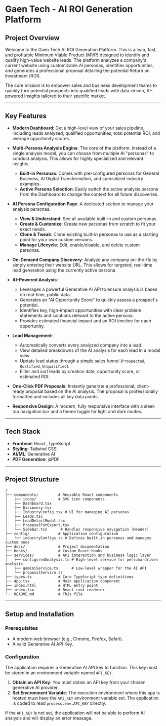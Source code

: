 # Gaen Tech - AI ROI Generation Platform

## Project Overview

Welcome to the Gaen Tech AI ROI Generation Platform. This is a lean, fast, and profitable Minimum Viable Product (MVP) designed to identify and qualify high-value website leads. The platform analyzes a company's current website using customizable AI personas, identifies opportunities, and generates a professional proposal detailing the potential Return on Investment (ROI).

The core mission is to empower sales and business development teams to quickly turn potential prospects into qualified leads with data-driven, AI-powered insights tailored to their specific market.

---

## Key Features

- **Modern Dashboard**: Get a high-level view of your sales pipeline, including leads analyzed, qualified opportunities, total potential ROI, and average opportunity scores.

- **Multi-Persona Analysis Engine**: The core of the platform. Instead of a single analysis model, you can choose from multiple AI "personas" to conduct analysis. This allows for highly specialized and relevant insights.
    - **Built-in Personas**: Comes with pre-configured personas for General Business, AI Digital Transformation, and specialized industry examples.
    - **Active Persona Selection**: Easily switch the active analysis persona from the Dashboard to change the context for all future discoveries.

- **AI Persona Configuration Page**: A dedicated section to manage your analysis personas.
    - **View & Understand**: See all available built-in and custom personas.
    - **Create & Customize**: Create new personas from scratch to fit your exact needs.
    - **Clone & Tweak**: Clone existing built-in personas to use as a starting point for your own custom versions.
    - **Manage Lifecycle**: Edit, enable/disable, and delete custom personas.

- **On-Demand Company Discovery**: Analyze any company on-the-fly by simply entering their website URL. This allows for targeted, real-time lead generation using the currently active persona.

- **AI-Powered Analysis**:
    - Leverages a powerful Generative AI API to ensure analysis is based on real-time, public data.
    - Generates an "AI Opportunity Score" to quickly assess a prospect's potential.
    - Identifies key, high-impact opportunities with clear problem statements and solutions relevant to the active persona.
    - Provides estimated financial impact and an ROI timeline for each opportunity.

- **Lead Management**:
    - Automatically converts every analyzed company into a lead.
    - View detailed breakdowns of the AI analysis for each lead in a modal view.
    - Update lead status through a simple sales funnel (`Prospected`, `Qualified`, `Unqualified`).
    - Filter and sort leads by creation date, opportunity score, or estimated ROI.

- **One-Click PDF Proposals**: Instantly generate a professional, client-ready proposal based on the AI analysis. The proposal is professionally formatted and includes all key data points.

- **Responsive Design**: A modern, fully responsive interface with a sleek top navigation bar and a theme toggle for light and dark modes.

---

## Tech Stack

- **Frontend**: React, TypeScript
- **Styling**: Tailwind CSS
- **AI/ML**: Generative AI
- **PDF Generation**: jsPDF

---

## Project Structure

```
/
├── components/         # Reusable React components
│   ├── icons/          # SVG icon components
│   ├── Dashboard.tsx
│   ├── Discovery.tsx
│   ├── IndustryConfig.tsx # UI for managing AI personas
│   ├── Leads.tsx
│   ├── LeadDetailModal.tsx
│   ├── ProposalForExport.tsx
│   └── Sidebar.tsx      # Handles responsive navigation (Header)
├── config/             # Application configuration
│   └── industryConfigs.ts # Defines built-in personas and manages custom ones
├── docs/               # Project documentation
├── hooks/              # Custom React hooks
├── services/           # API interaction and business logic layer
│   ├── configuredAnalysis.ts # High-level service for persona-driven analysis
│   ├── geminiService.ts      # Low-level wrapper for the AI API
│   └── proposalService.ts
├── types.ts            # Core TypeScript type definitions
├── App.tsx             # Main application component
├── index.html          # HTML entry point
├── index.tsx           # React root renderer
└── README.md           # This file
```

---

## Setup and Installation

### Prerequisites

- A modern web browser (e.g., Chrome, Firefox, Safari).
- A valid Generative AI API Key.

### Configuration

The application requires a Generative AI API key to function. This key must be stored in an environment variable named `API_KEY`.

1.  **Obtain an API Key**: You must obtain an API key from your chosen generative AI provider.
2.  **Set Environment Variable**: The execution environment where this app is hosted must have the `API_KEY` environment variable set. The application is coded to read `process.env.API_KEY` directly.

If the `API_KEY` is not set, the application will not be able to perform AI analysis and will display an error message.